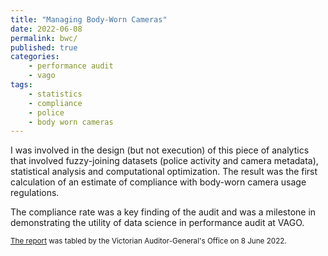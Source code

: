 ```yaml
---
title: "Managing Body-Worn Cameras"
date: 2022-06-08
permalink: bwc/
published: true
categories:
    - performance audit
    - vago
tags: 
    - statistics
    - compliance
    - police
    - body worn cameras
---
```


I was involved in the design (but not execution) of this piece of analytics that involved fuzzy-joining datasets (police activity and camera metadata), statistical analysis and computational optimization. The result was the first calculation of an estimate of compliance with body-worn camera usage regulations.

The compliance rate was a key finding of the audit and was a milestone in demonstrating the utility of data science in performance audit at VAGO.

<small>[The report](https://www.audit.vic.gov.au/report/managing-body-worn-cameras) was tabled by the Victorian Auditor-General's Office on 8 June 2022.</small>
